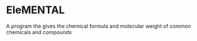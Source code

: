 # EleMENTAL
A program the gives the chemical formula and molecular weight of common chemicals and compounds
